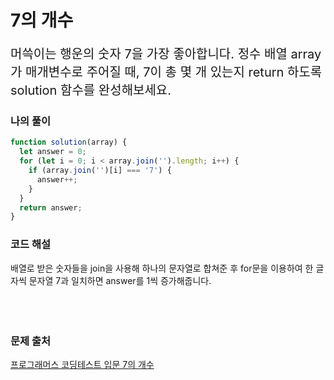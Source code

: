 # 7의 개수

<p style='font-size: 20px'>머쓱이는 행운의 숫자 7을 가장 좋아합니다. 정수 배열 array가 매개변수로 주어질 때, 7이 총 몇 개 있는지 return 하도록 solution 함수를 완성해보세요.</p>

### 나의 풀이

```javascript
function solution(array) {
  let answer = 0;
  for (let i = 0; i < array.join('').length; i++) {
    if (array.join('')[i] === '7') {
      answer++;
    }
  }
  return answer;
}
```

### 코드 해설
배열로 받은 숫자들을 join을 사용해 하나의 문자열로 합쳐준 후 for문을 이용하여
한 글자씩 문자열 7과 일치하면 answer를 1씩 증가해줍니다. 
<br />
<br />
<br />
<br />
### 문제 출처
<a href='https://school.programmers.co.kr/learn/courses/30/lessons/120912'>프로그래머스 코딩테스트 입문 7의 개수</a>